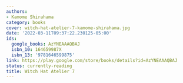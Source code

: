 ```yaml
---
authors:
- Kamome Shirahama
category: books
cover: witch-hat-atelier-7-kamome-shirahama.jpg
date: '2022-03-11T09:37:22.230125-05:00'
ids:
  google_books: AzYNEAAAQBAJ
  isbn_10: 164659987X
  isbn_13: '9781646599875'
link: https://play.google.com/store/books/details?id=AzYNEAAAQBAJ
status: currently-reading
title: Witch Hat Atelier 7
---
```

